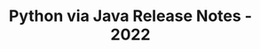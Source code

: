 ﻿---
title: Python via Java Release Notes - 2022
type: docs
weight: 9
url: /zh/java/python-via-java-release-notes-2022/
---
